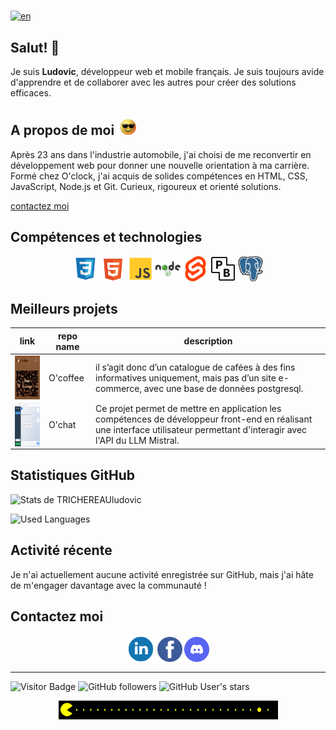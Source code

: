#

[![en](https://img.shields.io/badge/Lang-en-green)](README.md)

## Salut! 👋

Je suis **Ludovic**, développeur web et mobile français. Je suis toujours avide d'apprendre et de collaborer avec les autres pour créer des solutions efficaces.

## A propos de moi  <img src="./img/243078655-47eb2734-addb-46da-b4dd-5e1616cd3853.gif" alt="emoji" height="30">  

Après 23 ans dans l'industrie automobile, j'ai choisi de me reconvertir en développement web pour donner une nouvelle orientation à ma carrière. Formé chez O'clock, j'ai acquis de solides compétences en HTML, CSS, JavaScript, Node.js et Git. Curieux, rigoureux et orienté solutions.

[contactez moi](#Contactez-moi)  

## Compétences et technologies 

<p align="center">
  <img src="./img/css-svgrepo-com.svg" alt="logo css" height="40">
  <img src="./img/html-5-svgrepo-com.svg" alt="logo html5" height="40">
  <img src="./img/js-svgrepo-com.svg" alt="logo js" height="40">
  <img src="./img/nodejs-svgrepo-com.svg" alt="logo nodejs" height="40">
  <img src="./img/svelte-icon-svgrepo-com.svg" alt="logo svelte" height="40">
  <img src="./img/idiJO_PIeV_logos.svg" alt="logo pocketbase" height="40">
  <img src="./img/postgresql-logo-svgrepo-com.svg" alt="logo postgresql" height="40">
</p>

## Meilleurs projets

| link  | repo name | description |
| ------ | ------| ------|
|<a href="https://github.com/TRICHEREAUludovic/ocoffee" target="blank"><img align="center" src="./img/ocoffee.png" alt="repo O'coffee" height="70"  /></a>  | O'coffee |  il s’agit donc d’un catalogue de cafées à des fins informatives uniquement, mais pas d’un site e-commerce, avec une base de données postgresql. |
|<a href="https://github.com/TRICHEREAUludovic/ochat" target="blank"><img align="center" src="./img/ochat.png" alt="repo O'chat" height="70"  /></a> | O'chat | Ce projet permet de mettre en application les compétences de développeur front-end en réalisant une interface utilisateur permettant d'interagir avec l'API du LLM Mistral. |


## Statistiques GitHub

![Stats de TRICHEREAUludovic](https://github-readme-stats.vercel.app/api?username=TRICHEREAUludovic&theme=radical&show_icons=true&hide_border=true&count_private=true) 

![Used Languages](https://github-readme-stats.vercel.app/api/top-langs/?username=TRICHEREAUludovic&theme=radical)

## Activité récente

Je n'ai actuellement aucune activité enregistrée sur GitHub, mais j'ai hâte de m'engager davantage avec la communauté !

## Contactez moi

<p align="center"> 
<a href="https://linkedin.com/" target="blank"><img align="center" src="./img/linkedin-1-svgrepo-com.svg" alt="logo linkedin" height="45"  /></a>
<a href="https://facebook.com/" target="blank"><img align="center" src="./img/facebook-3-logo-svgrepo-com.svg" alt="logo facebook" height="40"  /></a>
<a href="https://discord.com/" target="blank"><img align="center" src="./img/discord-v2-svgrepo-com.svg" alt="logo discord" height="40"  /></a>
</p>

---

![Visitor Badge](https://visitor-badge.laobi.icu/badge?page_id=github.com/TRICHEREAUludovic)
![GitHub followers](https://img.shields.io/github/followers/TRICHEREAUludovic?style=flat&label=followers&color=green)
![GitHub User's stars](https://img.shields.io/github/stars/TRICHEREAUludovic?style=flat&label=stars&color=yellow)

<p align="center"> 
<img src="./img/212284158-e840e285-664b-44d7-b79b-e264b5e54825.gif" alt="emoji" height="30"> 
</p>
